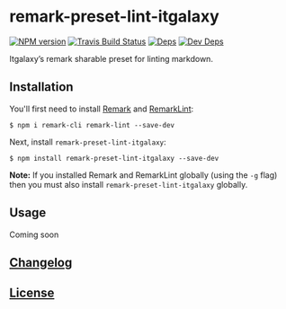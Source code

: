 # remark-preset-lint-itgalaxy

[![NPM version](https://img.shields.io/npm/v/remark-preset-lint-itgalaxy.svg)](https://www.npmjs.org/package/remark-preset-lint-itgalaxy) [![Travis Build Status](https://img.shields.io/travis/itgalaxy/remark-preset-lint-itgalaxy/master.svg?label=build)](https://travis-ci.org/itgalaxy/remark-preset-lint-itgalaxy) [![Deps](https://david-dm.org/itgalaxy/remark-preset-lint-itgalaxy/status.svg)](https://david-dm.org/itgalaxy/remark-preset-lint-itgalaxy#info=dependencies&view=table) [![Dev Deps](https://david-dm.org/itgalaxy/remark-preset-lint-itgalaxy/dev-status.svg)](https://david-dm.org/itgalaxy/remark-preset-lint-itgalaxy#info=devDependencies&view=table)

Itgalaxy’s remark sharable preset for linting markdown.

## Installation

You'll first need to install [Remark](https://github.com/wooorm/remark) and [RemarkLint](https://github.com/wooorm/remark-lint):

```shell
$ npm i remark-cli remark-lint --save-dev
```

Next, install `remark-preset-lint-itgalaxy`:

```shell
$ npm install remark-preset-lint-itgalaxy --save-dev
```

**Note:** If you installed Remark and RemarkLint globally (using the `-g` flag) then you must also install `remark-preset-lint-itgalaxy` globally.

## Usage

Coming soon

## [Changelog](CHANGELOG.md)

## [License](LICENSE)
